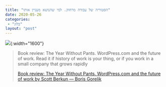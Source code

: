 ```yaml
---
title: "הסטוריה של עבודה מרחוק. למי שהנושא מעניין אותו"
date: 2020-05-26
categories: 
 - "בלוג"
layout: "post"
---
```


![](https://randomstratum.files.wordpress.com/2020/05/featured_image.006.jpeg){:width="1600"}

> Book review: The Year Without Pants. WordPress.com and the future of work. Read it if history of work is your thing, or if you work in a small company that grows rapidly  
> 
> [Book review: The Year Without Pants. WordPress.com and the future of work by Scott Berkun — Boris Gorelik](http://gorelik.net/2020/05/26/book-review-the-year-without-pants-wordpress-com-and-the-future-of-work-by-scott-berkun/)
